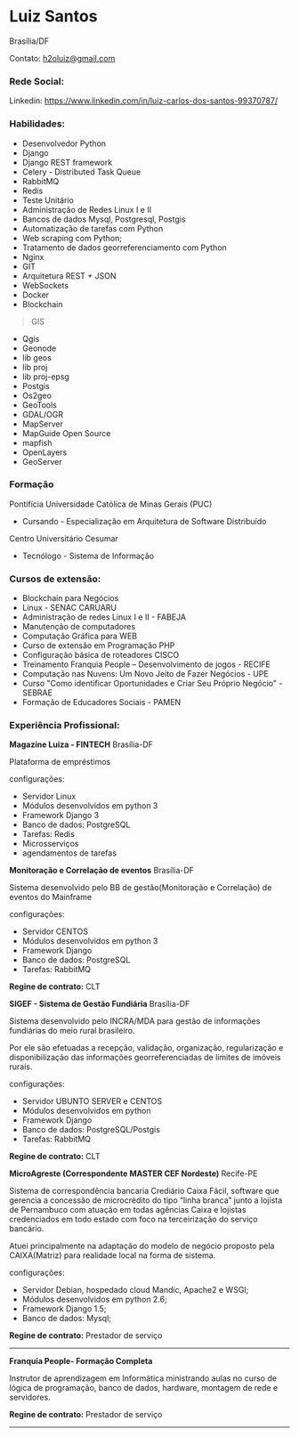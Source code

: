 # Luiz Santos
Brasília/DF

Contato:
h2oluiz@gmail.com

### Rede Social:
Linkedin:
https://www.linkedin.com/in/luiz-carlos-dos-santos-99370787/


### Habilidades:

* Desenvolvedor Python
* Django
* Django REST framework
* Celery - Distributed Task Queue
* RabbitMQ
* Redis
* Teste Unitário
* Administração de Redes Linux I e II
* Bancos de dados Mysql, Postgresql, Postgis
* Automatização de tarefas com Python
* Web scraping com Python;
* Tratamento de dados georreferenciamento com Python
* Nginx
* GIT
* Arquitetura REST + JSON
* WebSockets
* Docker
* Blockchain
> GIS
* Qgis
* Geonode
* lib geos
* lib proj
* lib proj-epsg
* Postgis
* Os2geo
* GeoTools
* GDAL/OGR
* MapServer
* MapGuide Open Source
* mapfish
* OpenLayers
* GeoServer

### Formação

Pontifícia Universidade Católica de Minas Gerais (PUC)
* Cursando - Especialização em Arquitetura de Software Distribuído

Centro Universitário Cesumar
* Tecnólogo - Sistema de Informação

### Cursos de extensão:

* Blockchain para Negócios
* Linux - SENAC CARUARU
* Administração de redes Linux I e II - FABEJA
* Manutenção de computadores
* Computação Gráfica para WEB
* Curso de extensão em Programação PHP
* Configuração básica de roteadores CISCO
* Treinamento Franquia People – Desenvolvimento de jogos - RECIFE
* Computação nas Nuvens: Um Novo Jeito de Fazer Negócios - UPE  
* Curso "Como identificar Oportunidades e Criar Seu Próprio Negócio" - SEBRAE
* Formação de Educadores Sociais - PAMEN


### Experiência Profissional:


**Magazine Luiza - FINTECH** Brasília-DF

Plataforma de empréstimos

configurações:

* Servidor Linux 
* Módulos desenvolvidos em python 3
* Framework Django 3
* Banco de dados: PostgreSQL
* Tarefas: Redis
* Microsserviços
* agendamentos de tarefas


**Monitoração e Correlação de eventos** Brasília-DF

Sistema desenvolvido pelo BB de gestão(Monitoração e Correlação) de eventos do Mainframe

configurações:

* Servidor CENTOS
* Módulos desenvolvidos em python 3
* Framework Django
* Banco de dados: PostgreSQL
* Tarefas: RabbitMQ


**Regine de contrato:** CLT

**SIGEF - Sistema de Gestão Fundiária** Brasília-DF

Sistema desenvolvido pelo INCRA/MDA para gestão de informações fundiárias do meio rural brasileiro.

Por ele são efetuadas a recepção, validação, organização, regularização e disponibilização das informações georreferenciadas de limites de imóveis rurais. 

configurações:

* Servidor UBUNTO SERVER e CENTOS
* Módulos desenvolvidos em python
* Framework Django
* Banco de dados: PostgreSQL/Postgis
* Tarefas: RabbitMQ


**Regine de contrato:** CLT

**MicroAgreste (Correspondente MASTER CEF Nordeste)** Recife-PE

Sistema de correspondência bancaria Crediário Caixa Fácil, software que gerencia a
concessão de microcrédito do tipo “linha branca” junto a lojista de Pernambuco
com atuação em todas agências Caixa e lojistas credenciados em todo estado
com foco na terceirização do serviço bancário.

Atuei principalmente na adaptação do modelo de negócio proposto pela
CAIXA(Matriz) para realidade local na forma de sistema.

configurações:

* Servidor Debian, hospedado cloud Mandic, Apache2 e WSGI;
* Módulos desenvolvidos em python 2.6;
* Framework Django 1.5;
* Banco de dados: Mysql;

**Regine de contrato:** Prestador de serviço

---

**Franquia People- Formação Completa**

Instrutor de aprendizagem em Informática ministrando aulas no curso de lógica de programação, banco de dados,
hardware, montagem de rede e servidores.

**Regine de contrato:** Prestador de serviço

---
